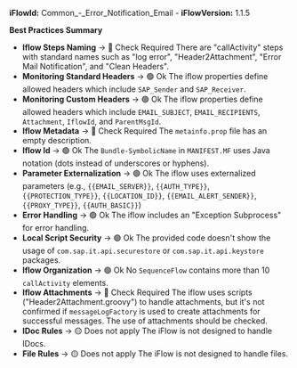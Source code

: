 **iFlowId:** Common_-_Error_Notification_Email - **iFlowVersion:** 1.1.5

**Best Practices Summary**
- **Iflow Steps Naming** -> 🔴 Check Required
   There are "callActivity" steps with standard names such as "log error", "Header2Attachment", "Error Mail Notification", and "Clean Headers".
- **Monitoring Standard Headers** -> 🟢 Ok
   The iflow properties define allowed headers which include `SAP_Sender` and `SAP_Receiver`.
- **Monitoring Custom Headers** -> 🟢 Ok
   The iflow properties define allowed headers which include `EMAIL_SUBJECT`, `EMAIL_RECIPIENTS`, `Attachment`, `IflowId`, and `ParentMsgId`.
- **Iflow Metadata** -> 🔴 Check Required
   The `metainfo.prop` file has an empty description.
- **Iflow Id** -> 🟢 Ok
   The `Bundle-SymbolicName` in `MANIFEST.MF` uses Java notation (dots instead of underscores or hyphens).
- **Parameter Externalization** -> 🟢 Ok
   The iflow uses externalized parameters (e.g., `{{EMAIL_SERVER}}`, `{{AUTH_TYPE}}`, `{{PROTECTION_TYPE}}`, `{{LOCATION_ID}}`, `{{EMAIL_ALERT_SENDER}}`, `{{PROXY_TYPE}}`, `{{AUTH_BASIC}}`)
- **Error Handling** -> 🟢 Ok
   The iflow includes an "Exception Subprocess" for error handling.
- **Local Script Security** -> 🟢 Ok
   The provided code doesn't show the usage of `com.sap.it.api.securestore` or `com.sap.it.api.keystore` packages.
- **Iflow Organization** -> 🟢 Ok
   No `SequenceFlow` contains more than 10 `callActivity` elements.
- **Iflow Attachments** -> 🔴 Check Required
   The iflow uses scripts ("Header2Attachment.groovy") to handle attachments, but it's not confirmed if `messageLogFactory` is used to create attachments for successful messages. The use of attachments should be checked.
- **IDoc Rules** -> 🟡 Does not apply
   The iFlow is not designed to handle IDocs.
- **File Rules** -> 🟡 Does not apply
   The iFlow is not designed to handle files.
